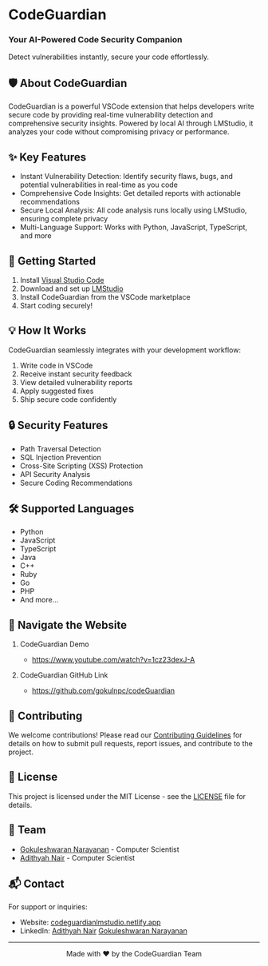# CodeGuardian

  <h3>Your AI-Powered Code Security Companion</h3>
  <p>Detect vulnerabilities instantly, secure your code effortlessly.</p>
</div>

## 🛡️ About CodeGuardian

CodeGuardian is a powerful VSCode extension that helps developers write secure code by providing real-time vulnerability detection and comprehensive security insights. Powered by local AI through LMStudio, it analyzes your code without compromising privacy or performance.

## ✨ Key Features

- Instant Vulnerability Detection: Identify security flaws, bugs, and potential vulnerabilities in real-time as you code
- Comprehensive Code Insights: Get detailed reports with actionable recommendations
- Secure Local Analysis: All code analysis runs locally using LMStudio, ensuring complete privacy
- Multi-Language Support: Works with Python, JavaScript, TypeScript, and more

## 🚀 Getting Started

1. Install [Visual Studio Code](https://code.visualstudio.com/)
2. Download and set up [LMStudio](https://lmstudio.ai)
3. Install CodeGuardian from the VSCode marketplace
4. Start coding securely!

## 💡 How It Works

CodeGuardian seamlessly integrates with your development workflow:

1. Write code in VSCode
2. Receive instant security feedback
3. View detailed vulnerability reports
4. Apply suggested fixes
5. Ship secure code confidently

## 🔒 Security Features

- Path Traversal Detection
- SQL Injection Prevention
- Cross-Site Scripting (XSS) Protection
- API Security Analysis
- Secure Coding Recommendations

## 🛠️ Supported Languages

- Python
- JavaScript
- TypeScript
- Java
- C++
- Ruby
- Go
- PHP
- And more...

## 🚀 Navigate the Website

1. CodeGuardian Demo
   - https://www.youtube.com/watch?v=1cz23dexJ-A

2. CodeGuardian GitHub Link
   - https://github.com/gokulnpc/codeGuardian

## 🤝 Contributing

We welcome contributions! Please read our [Contributing Guidelines](CONTRIBUTING.md) for details on how to submit pull requests, report issues, and contribute to the project.

## 📝 License

This project is licensed under the MIT License - see the [LICENSE](LICENSE) file for details.

## 👥 Team

- [Gokuleshwaran Narayanan](https://github.com/gokulnpc) - Computer Scientist
- [Adithyah Nair](https://github.com/adithyahnair) - Computer Scientist

## 📬 Contact

For support or inquiries:
- Website: [codeguardianlmstudio.netlify.app](https://codeguardianlmstudio.netlify.app/)
- LinkedIn: [Adithyah Nair](https://www.linkedin.com/in/adithyahnair) [Gokuleshwaran Narayanan](https://github.com/gokulnpc) 
---

<div align="center">
  Made with ❤️ by the CodeGuardian Team
</div>
